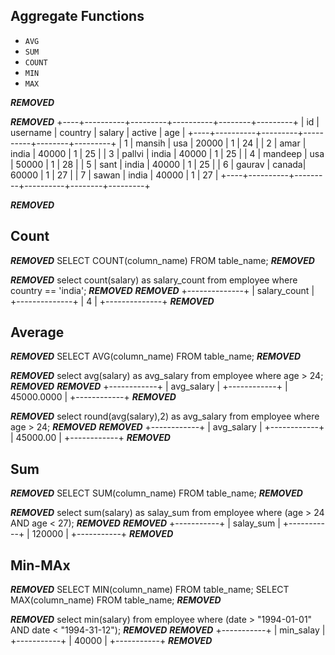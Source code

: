 ## Aggregate Functions

* `AVG`
* `SUM`
* `COUNT`
* `MIN`
* `MAX`

***REMOVED***

***REMOVED***
+----+----------+---------+----------+--------+---------+
| id | username | country |  salary  | active | age     |
+----+----------+---------+----------+--------+---------+
|  1 | mansih   |   usa   |  20000   |      1 | 24      |
|  2 | amar     |   india |  40000   |      1 | 25      |
|  3 | pallvi   |   india |  40000   |      1 | 25      |
|  4 | mandeep  |   usa   |  50000   |      1 | 28      |
|  5 | sant     |   india |  40000   |      1 | 25      |
|  6 | gaurav   |   canada|  60000   |      1 | 27      |
|  7 | sawan    |   india |  40000   |      1 | 27      |
+----+----------+---------+----------+--------+---------+

***REMOVED***

## Count

***REMOVED*** SELECT COUNT(column_name) FROM table_name; ***REMOVED***

***REMOVED*** select count(salary) as salary_count from employee  where country == 'india'; ***REMOVED***
***REMOVED***
+--------------+
| salary_count |
+--------------+
|            4 |
+--------------+
***REMOVED***

## Average

***REMOVED*** SELECT AVG(column_name) FROM table_name; ***REMOVED***

***REMOVED*** select avg(salary) as avg_salary from employee  where age > 24; ***REMOVED***
***REMOVED***
+------------+
| avg_salary |
+------------+
| 45000.0000 |
+------------+
***REMOVED***

***REMOVED*** select round(avg(salary),2) as avg_salary from employee where age > 24; ***REMOVED***
***REMOVED***
+------------+
| avg_salary |
+------------+
|   45000.00 |
+------------+
***REMOVED***

## Sum

***REMOVED*** SELECT SUM(column_name) FROM table_name; ***REMOVED***

***REMOVED*** select sum(salary) as salay_sum from employee where (age > 24 AND age < 27); ***REMOVED***
***REMOVED***
+-----------+
| salay_sum |
+-----------+
|    120000 |
+-----------+
***REMOVED***

## Min-MAx

***REMOVED***
SELECT MIN(column_name) FROM table_name;
SELECT MAX(column_name) FROM table_name;
***REMOVED***

***REMOVED*** select min(salary) from employee where (date > "1994-01-01" AND date < "1994-31-12"); ***REMOVED***
***REMOVED***
+-----------+
| min_salay |
+-----------+
|     40000 |
+-----------+
***REMOVED***
